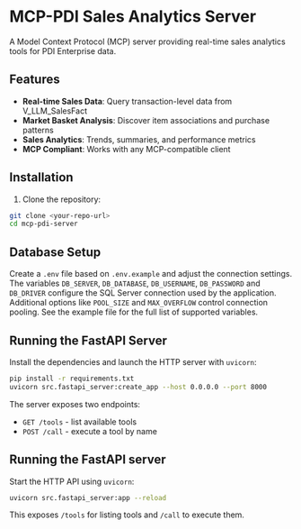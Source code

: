 # MCP-PDI Sales Analytics Server

A Model Context Protocol (MCP) server providing real-time sales analytics tools for PDI Enterprise data.

## Features

- **Real-time Sales Data**: Query transaction-level data from V_LLM_SalesFact
- **Market Basket Analysis**: Discover item associations and purchase patterns
- **Sales Analytics**: Trends, summaries, and performance metrics
- **MCP Compliant**: Works with any MCP-compatible client

## Installation

1. Clone the repository:

```bash
git clone <your-repo-url>
cd mcp-pdi-server
```

## Database Setup

Create a `.env` file based on `.env.example` and adjust the connection
settings. The variables `DB_SERVER`, `DB_DATABASE`, `DB_USERNAME`,
`DB_PASSWORD` and `DB_DRIVER` configure the SQL Server connection used by the
application. Additional options like `POOL_SIZE` and `MAX_OVERFLOW` control
connection pooling. See the example file for the full list of supported
variables.


## Running the FastAPI Server

Install the dependencies and launch the HTTP server with `uvicorn`:

```bash
pip install -r requirements.txt
uvicorn src.fastapi_server:create_app --host 0.0.0.0 --port 8000
```

The server exposes two endpoints:
* `GET /tools` - list available tools
* `POST /call` - execute a tool by name

## Running the FastAPI server

Start the HTTP API using `uvicorn`:

```bash
uvicorn src.fastapi_server:app --reload
```

This exposes `/tools` for listing tools and `/call` to execute them.

